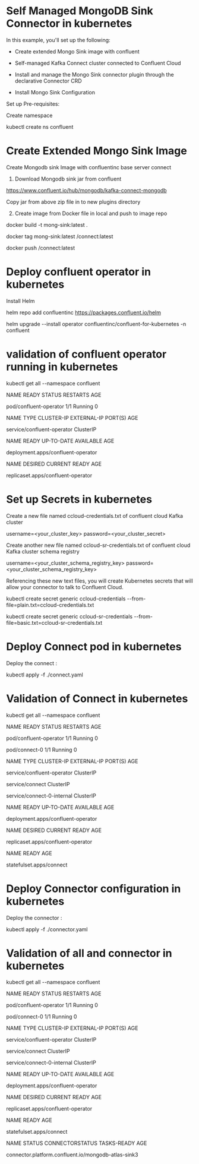 # Self Managed MongoDB Sink Connector in kubernetes

In this example, you'll set up the following:

* Create extended Mongo Sink image with confluent
 
* Self-managed Kafka Connect cluster connected to Confluent Cloud

* Install and manage the Mongo Sink  connector plugin through the declarative Connector CRD

* Install Mongo Sink Configuration 


Set up Pre-requisites:

Create namespace

kubectl create ns confluent


Create Extended Mongo Sink Image
====================================

Create Mongodb sink Image with confluentinc base server connect

1. Download Mongodb sink jar from confluent 

https://www.confluent.io/hub/mongodb/kafka-connect-mongodb

Copy jar from above zip file in to new plugins directory

2. Create image from Docker file in local and push to image repo

docker build -t mong-sink:latest . 

docker tag mong-sink:latest <repouser>/connect:latest

docker push <repouser>/connect:latest 




Deploy confluent operator in kubernetes
==========================================
Install Helm

helm repo add confluentinc https://packages.confluent.io/helm

helm upgrade --install operator confluentinc/confluent-for-kubernetes -n confluent

validation of confluent operator running in kubernetes
===============================================================
kubectl get all --namespace confluent

NAME                                      READY   STATUS    RESTARTS   AGE

pod/confluent-operator   1/1     Running   0          

NAME                         TYPE        CLUSTER-IP       EXTERNAL-IP   PORT(S)                               AGE

service/confluent-operator   ClusterIP   

NAME                                 READY   UP-TO-DATE   AVAILABLE   AGE

deployment.apps/confluent-operator   

NAME                                            DESIRED   CURRENT   READY   AGE

replicaset.apps/confluent-operator  


Set up Secrets in kubernetes
==============================
Create a new file named ccloud-credentials.txt of confluent cloud Kafka cluster

username=<your_cluster_key>
password=<your_cluster_secret>

Create another new file named ccloud-sr-credentials.txt of confluent cloud Kafka cluster schema registry 

username=<your_cluster_schema_registry_key>
password=<your_cluster_schema_registry_key>

Referencing these new text files, you will create Kubernetes secrets that will allow your connector to talk to Confluent Cloud.

kubectl create secret generic ccloud-credentials --from-file=plain.txt=ccloud-credentials.txt

kubectl create secret generic ccloud-sr-credentials --from-file=basic.txt=ccloud-sr-credentials.txt



Deploy Connect pod in kubernetes
===================================
Deploy the connect :

kubectl apply -f ./connect.yaml

Validation of Connect in kubernetes
=======================================
kubectl get all --namespace confluent

NAME                                      READY   STATUS    RESTARTS   AGE

pod/confluent-operator   1/1     Running   0          

pod/connect-0                             1/1     Running   0          

NAME                         TYPE        CLUSTER-IP       EXTERNAL-IP   PORT(S)                               AGE

service/confluent-operator   ClusterIP   

service/connect              ClusterIP       

service/connect-0-internal   ClusterIP     

NAME                                 READY   UP-TO-DATE   AVAILABLE   AGE

deployment.apps/confluent-operator   

NAME                                            DESIRED   CURRENT   READY   AGE

replicaset.apps/confluent-operator  

NAME                       READY   AGE

statefulset.apps/connect   



Deploy Connector configuration in kubernetes
=============================================
Deploy the connector :

kubectl apply -f ./connector.yaml


Validation of all and connector in kubernetes
================================================
kubectl get all --namespace confluent

NAME                                      READY   STATUS    RESTARTS   AGE

pod/confluent-operator   1/1     Running   0          

pod/connect-0                             1/1     Running   0          

NAME                         TYPE        CLUSTER-IP       EXTERNAL-IP   PORT(S)                               AGE

service/confluent-operator   ClusterIP   

service/connect              ClusterIP       

service/connect-0-internal   ClusterIP     

NAME                                 READY   UP-TO-DATE   AVAILABLE   AGE

deployment.apps/confluent-operator   

NAME                                            DESIRED   CURRENT   READY   AGE

replicaset.apps/confluent-operator  

NAME                       READY   AGE

statefulset.apps/connect   

NAME                                                  STATUS    CONNECTORSTATUS   TASKS-READY   AGE

connector.platform.confluent.io/mongodb-atlas-sink3   


